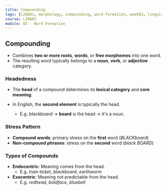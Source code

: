 ```yaml
---
title: Compounding
tags: [LINA01, morphology, compounding, word-formation, week03, linguistics]
course: LINA01
module: 03 - Word Formation
---
```


## Compounding

- Combines **two or more roots**, **words**, or **free morphemes** into one word.
- The resulting word typically belongs to a **noun**, **verb**, or **adjective** category.

### Headedness

- The **head** of a compound determines its **lexical category** and **core meaning**.
- In English, the **second element** is typically the head.

  - E.g. *blackboard* → **board** is the head → it's a noun.

### Stress Pattern

- **Compound words**: primary stress on the **first** word (*BLACKboard*)
- **Non-compound phrases**: stress on the **second** word (*black BOARD*)

### Types of Compounds

- **Endocentric**: Meaning comes from the head.  
  - E.g. *train ticket*, *blackboard*, *earthworm*
- **Exocentric**: Meaning not predictable from the head.  
  - E.g. *redhead*, *boldface*, *bluebell*
